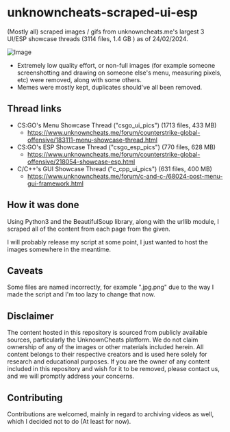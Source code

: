 
# unknowncheats-scraped-ui-esp

(Mostly all) scraped images / gifs from unknowncheats.me's largest 3 UI/ESP showcase threads (3114 files, 1.4 GB ) as of 24/02/2024.

![Image](https://i.imgur.com/t0iU8KP.png)

* Extremely low quality effort, or non-full images (for example someone screenshotting and drawing on someone else's menu, measuring pixels, etc) were removed, along with some others.
* Memes were mostly kept, duplicates should've all been removed. 


## Thread links

- CS:GO's Menu Showcase Thread ("csgo_ui_pics") (1713 files, 433 MB)
    - https://www.unknowncheats.me/forum/counterstrike-global-offensive/183111-menu-showcase-thread.html
- CS:GO's ESP Showcase Thread ("csgo_esp_pics") (770 files, 628 MB)
    - https://www.unknowncheats.me/forum/counterstrike-global-offensive/218054-showcase-esp.html
- C/C++'s GUI Showcase Thread ("c_cpp_ui_pics") (631 files, 400 MB)
    - https://www.unknowncheats.me/forum/c-and-c-/68024-post-menu-gui-framework.html


## How it was done
Using Python3 and the BeautifulSoup library, along with the urllib module, I scraped all of the content from each page from the given.

I will probably release my script at some point, I just wanted to host the images somewhere in the meantime.

## Caveats
Some files are named incorrectly, for example "<filename>.jpg.png" due to the way I made the script and I'm too lazy to change that now.
## Disclaimer

The content hosted in this repository is sourced from publicly available sources, particularly the UnknownCheats platform. We do not claim ownership of any of the images or other materials included herein. All content belongs to their respective creators and is used here solely for research and educational purposes. If you are the owner of any content included in this repository and wish for it to be removed, please contact us, and we will promptly address your concerns.
## Contributing

Contributions are welcomed, mainly in regard to archiving videos as well, which I decided not to do (At least for now).
